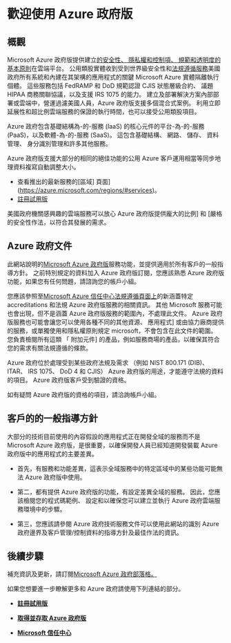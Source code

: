 <properties 
   pageTitle="Azure 政府版概觀 |Microsoft Azure" 
   description="本文提供 Azure 政府雲端功能和可靠的設計及用來支援法規遵循適用於美國聯邦、 狀態及本機政府機關和其合作夥伴安全性的概觀。 " 
   services="Azure-Government"
   cloud="gov" 
   documentationCenter="" 
   authors="ryansoc" 
   manager="zakramer"    editor=""/>

<tags
   ms.service="multiple"
   ms.devlang="na"
   ms.topic="article"
   ms.tgt_pltfrm="na"
   ms.workload="azure-government" 
   ms.date="10/18/2016"
   ms.author="ryansoc"/>

# <a name="welcome-to-azure-government"></a>歡迎使用 Azure 政府版

## <a name="overview"></a>概觀

Microsoft Azure 政府版提供建立[的安全性、 隱私權和控制項、 規範和透明度的基本原則](http://azure.com/gov)在雲端平台。 公用類股實體收到受到世界級安全性和[法規遵循服務](https://azure.microsoft.com/support/trust-center/compliance/)美國政府所有系統和內建在其架構的應用程式的關鍵 Microsoft Azure 實體隔離執行個體。 這些服務包括 FedRAMP 和 DoD 規範認證 CJIS 狀態層級合約、 議題 HIPAA 商務關聯協議，以及支援 IRS 1075 的能力。 建立及部署解決方案內部部署或雲端中，營運過濾美國人員，Azure 政府版支援多個混合式案例。 利用立即延展性和超比例雲端服務的保證的執行時間，也可以接受公用類股項目。

Azure 政府包含基礎結構為-的-服務 (IaaS) 的核心元件的平台-為-的-服務 (PaaS)，以及軟體-為-的-服務 (SaaS)。  這包含基礎結構、 網路、 儲存、 資料管理、 身分識別管理和許多其他服務。

Azure 政府版支援大部分的相同的絕佳功能的公用 Azure 客戶運用相當等同步地理資料複寫自動調整大小。 

- 查看推出的最新服務的[區域] 頁面](https://azure.microsoft.com/regions/#services)。
- [註冊試用版](https://azuregov.microsoft.com/trial/azuregovtrial)

美國政府機關感興趣的雲端服務可以放心 Azure 政府版提供龐大的比例] 和 [嚴格的安全性作法，以符合其發展的需求。

## <a name="azure-government-documentation"></a>Azure 政府文件

此網站說明的[Microsoft Azure 政府版](https://azure.microsoft.com/features/gov/)服務功能，並提供適用於所有客戶的一般指導方針。 之前特別規定的資料加入 Azure 政府版訂閱，您應該熟悉 Azure 政府版功能，如果您有任何問題，請諮詢您的帳戶小組。

您應該參照至[Microsoft Azure 信任中心法規遵循頁面上](http://www.microsoft.com/en-us/TrustCenter/Compliance/default.aspx)的新涵蓋特定 accreditations 和法規 Azure 政府版服務的相關資訊。 其他 Microsoft 服務可能也會出現，但不是涵蓋 Azure 政府版服務的範圍內，不處理此文件。 Azure 政府版服務也可能會讓您可以使用各種不同的其他資源、 應用程式] 或由協力廠商提供的服務，或單獨使用和隱私權原則規定 microsoft，不會包含在此文件的範圍。 您負責檢閱所有這類 「 附加元件] 的產品，例如服務商場的產品，以確保其符合您的需求有關法規遵循的條款。

Azure 政府位於處理受到某些政府法規及需求 （例如 NIST 800.171 (DIB)、 ITAR、 IRS 1075、 DoD 4 和 CJIS） Azure 政府版的用途，才能遵守法規的資料的項目。 Azure 政府版客戶受到驗證的資格。

如有疑問 Azure 政府版的資格的項目，請洽詢帳戶小組。

## <a name="general-guidance-for-customers"></a>客戶的的一般指導方針

大部分的技術目前使用的內容假設的應用程式正在開發全域的服務而不是 Microsoft Azure 政府版，是很重要，以確保開發人員已經知道開發裝載 Azure 政府版中的應用程式的主要差異。

- 首先，有服務和功能差異，這表示全域服務中的特定區域中的某些功能可能無法 Azure 政府版中使用。

- 第二，都有提供 Azure 政府版的功能，有設定差異全域的服務。  因此，您應該檢閱您的程式碼範例、 設定和以確保您可以建立並執行 Azure 政府雲端服務環境中的步驟。

- 第三，您應該請參閱 Azure 政府技術服務文件可以使用此網站的識別 Azure 政府邊界及客戶管理/控制資料的指導方針及最佳作法的資訊。

## <a name="next-steps"></a>後續步驟

補充資訊及更新，請訂閱<a href="https://blogs.msdn.microsoft.com/azuregov/">Microsoft Azure 政府部落格。</a>

如果您想要進一步瞭解更多和 Azure 政府請使用下列連結的部分。

- **[註冊試用版](https://azuregov.microsoft.com/trial/azuregovtrial)**

- **[取得並存取 Azure 政府版](http://azure.com/gov)**

- **[Microsoft 信任中心](https://azure.microsoft.com/support/trust-center/compliance/)**

